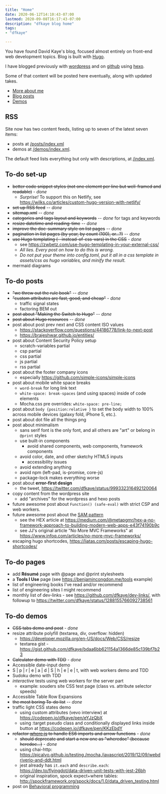 ```yaml
---
title: "Home"
date: 2020-06-12T14:10:43-07:00
lastmod: 2020-09-08T16:17:43-07:00
description: "dfkaye blog home"
tags:
- "dfkaye"

---
```


<!--
This is my Home page.

At content/_index.md, using layouts/index.html.
-->

You have found David Kaye's blog, focused almost entirely on front-end web development topics. Blog is built with [Hugo](https://gohugo.io).

I have blogged previously with [wordpress](https://dfkaye.wordpress.com/) and on [github](http://dfkaye.github.io/) using [hexo](https://github.com/hexojs/hexo).

Some of that content will be posted here eventually, along with updated takes.

+ [More about me](/about/)
+ [Blog posts](/posts/)
+ [Demos](/demos/)


## RSS

Site now has two content feeds, listing up to seven of the latest seven items:

- posts at [/posts/index.xml](/posts/index.xml)
- demos at [/demos/index.xml](/demos/index.xml).

The default feed lists everything but only with descriptions, at [/index.xml](/index.xml).

## To-do set-up

+ ~~better code snippet styles (not one element per line but well-framed and readable)~~ - *done*
  - *Surprise!* To support this on Netlify, see https://wilks.co/articles/custom-hugo-version-with-netlify/
+ ~~set up RSS feed~~ -- *done*
+ ~~sitemap.xml~~ -- *done*
+ ~~categories and tags layout and keywords~~ -- *done* for tags and keywords
+ ~~resize datetime and reading-time~~ -- *done*
+ ~~improve the doc-summary style on list pages~~ -- *done*
+ ~~pagination in list pages (by year, by count (100), or...?)~~ -- *done*
+ ~~use Hugo templating (--instead-of-css-vars) in the CSS~~ - *done*
  - see https://zwbetz.com/use-hugo-templating-in-your-external-css/
  - *All lies. Every post on how to do this is wrong.*
  - *Do not put your theme into config.toml, put it all in a css template in assets/css as hugo variables, and minify the result.*
+ mermaid diagrams

## To-do posts

+ ~~"we threw out the rule book"~~ -- *done*
+ ~~"custom attributes are fast, good, and cheap"~~ - *done*
  - traffic signal states
  - factoring BEM out
+ ~~post about "Making the Switch to Hugo"~~ -- *done*
+ ~~post about Hugo resources~~ -- *done*
+ post about post prev next and CSS content ISO values
  - https://stackoverflow.com/questions/44186778/link-to-next-post
  - https://brajeshwar.github.io/entities/
+ post about Content Security Policy setup
  - scratch-variables partial
  - csp partial
  - css partial
  - js partial
  - rss partial
+ post about the footer company icons
  - especially https://github.com/simple-icons/simple-icons
+ post about mobile white space breaks
  - `word-break` for long link text
  - `white-space: break-spaces` (and using spaces) inside of code elements
  - Mocha.css pre overrides: `white-space: pre-line;`
+ post about `body {position:relative }` to set the body width to 100% across mobile devices (galaxy fold, iPhone 5, etc.).
+ post about dot file all the things png
+ post about minimalism
  - sans serif font is the only font, and all others are "art" or belong in `@print` styles
  - use built-in components
    - avoid shared components, web components, framework components
  - avoid color, date, and other sketchy HTML5 inputs
    - accessibility issues
  - avoid extending anything
  - avoid npm (left-pad, is-promise, core-js)
  - package-lock makes everything worse
+ post about **error-first design**
  - the tweet, https://twitter.com/dfkaye/status/999332316492120064
+ copy content from the wordpress site
  - add "archives" for the wordpress and hexo posts
+ future awesome post about `Function() (safe-eval)` with strict CSP and web workers.
+ future awesome post about the [SAM pattern](https://sam.js.org)
  - see the HEX article at https://medium.com/@metapgmr/hex-a-no-framework-approach-to-building-modern-web-apps-e43f74190b9c
  - see JJ's original article "No More MVC Frameworks" at https://www.infoq.com/articles/no-more-mvc-frameworks/
+ escaping hugo shortcodes, https://liatas.com/posts/escaping-hugo-shortcodes/

## To-do pages

+ add **R&eacute;sum&eacute;** page with @page and @print stylesheets
+ a **Tools I Use** page (see https://benjamincongdon.me/tools example)
+ list of engineering books I've read and/or recommend
+ list of engineering sites I might recommend
+ monthly list of dev-links - see https://github.com/dfkaye/dev-links/, with followup to https://twitter.com/dfkaye/status/1288155766092738561

## To-do demos

+ ~~CSS tabs demo and post~~ - *done*
+ resize attribute polyfill (textarea, div, overflow: hidden)
  - https://developer.mozilla.org/en-US/docs/Web/CSS/resize
  - textarea gist - https://gist.github.com/dfkaye/bdaa6bb621154a1366de85c139bf7b23
+ ~~Calculator demo with TDD~~ - *done*
+ Accessible date-input demo
+ S | p | r | e | a | d | S | h | e | e | t, with web workers demo and TDD
+ Sudoku demo with TDD
+ *interactive* tests using web workers for the server part
  - example: souders site CSS test page (class vs. attribute selector speeds)
+ Accessible Table Row Expansions
+ ~~the most boring To-do list~~ -- *done*
+ traffic light CSS states demo
  + using custom attributes (vevo interview) at https://codepen.io/dfkaye/pen/eYJzQbX
  + using :target pseudo class and conditionally displayed links inside button at https://codepen.io/dfkaye/pen/KKzEbdY
+ ~~refactor [where.js](https://github.com/dfkaye/where.js) to handle ES6 imports and arrow functions~~ - *done*
  + ~~should deprecate and start a new one as "wheredoc" (because heredoc...)~~ - *done*
  + using chai-http: https://pjcalvo.github.io/testing,/mocha,/javascript/2019/12/09/webdriverio-and-ddt.html
  + jest already has `it.each` and `describe.each`: https://dev.to/flyingdot/data-driven-unit-tests-with-jest-26bh
  + original inspiration, spock expect+where tables: http://spockframework.org/spock/docs/1.0/data_driven_testing.html
+ post on [Behavioral programming](https://lmatteis.github.io/react-behavioral/)
